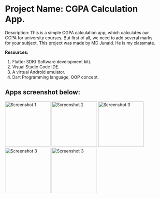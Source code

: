<h1>Project Name: CGPA Calculation App.</h1>

<p><b></b>Description:<b></b> This is a simple CGPA calculation app, which calculates our CGPA for university courses. But first of all, we need to add several marks for your subject. This project was made by MD Junaid. He is my classmate.</p>

<b>Resources:</b>
<ol>
<li>Flutter SDK( Software development kit).</li>
<li>Visual Studio Code IDE.</li>
<li>A virtual Android emulator.</li>
<li>Dart Programming language, OOP concept.</li>
</ol>

<h2>Apps screenshot below: </h2>


<img src="https://github.com/infosabbir/lab_ques_solv/assets/70373782/b324a339-3855-4a4e-97da-793408d7ea24" width="150" alt="Screenshot 1">
<img src="https://github.com/infosabbir/lab_ques_solv/assets/70373782/44d31017-9599-4deb-a54c-67174bbbf2c3" width="150" alt="Screenshot 2">
<img src="https://github.com/infosabbir/lab_ques_solv/assets/70373782/dc83c0f4-7063-4948-b9ec-7f1cfe3b40df" width="150" alt="Screenshot 3">
<img src="https://github.com/infosabbir/lab_ques_solv/assets/70373782/891b93b6-9a92-481a-99ea-9f8ba0a6aed9" width="150" alt="Screenshot 3">
<img src="https://github.com/infosabbir/lab_ques_solv/assets/70373782/bf87633a-64ef-4c04-979b-70aee55da4e4" width="150" alt="Screenshot 3">

